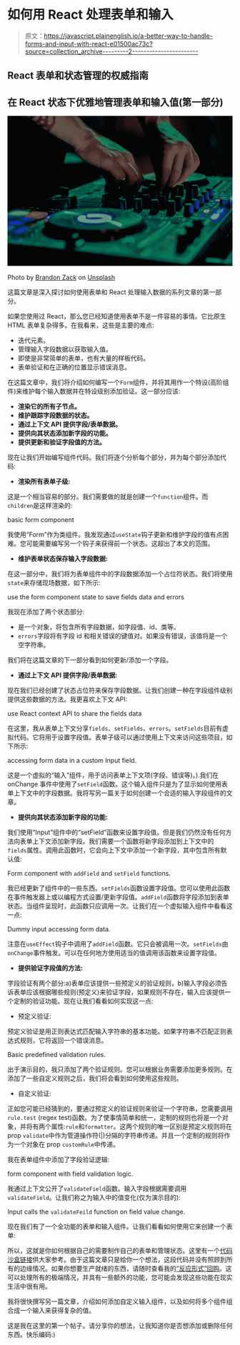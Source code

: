 # 如何用 React 处理表单和输入

> 原文：<https://javascript.plainenglish.io/a-better-way-to-handle-forms-and-input-with-react-e01500ac73c?source=collection_archive---------2----------------------->

## React 表单和状态管理的权威指南

## 在 React 状态下优雅地管理表单和输入值(第一部分)

![](img/62ccd4650deec4a7b8d3bac2c7314dfe.png)

Photo by [Brandon Zack](https://unsplash.com/@brandonzack?utm_source=medium&utm_medium=referral) on [Unsplash](https://unsplash.com?utm_source=medium&utm_medium=referral)

这篇文章是深入探讨如何使用表单和 React 处理输入数据的系列文章的第一部分。

如果您使用过 React，那么您已经知道使用表单不是一件容易的事情。它比原生 HTML 表单复杂得多。在我看来，这些是主要的难点:

*   迭代元素。
*   管理输入字段数据以获取输入值。
*   即使是非常简单的表单，也有大量的样板代码。
*   表单验证和在正确的位置显示错误消息。

在这篇文章中，我们将介绍如何编写一个`Form`组件，并将其用作一个特设(高阶组件)来维护每个输入数据并在特设级别添加验证。这一部分应该:

*   **渲染它的所有子节点。**
*   **维护跟踪字段数据的状态。**
*   **通过上下文 API 提供字段/表单数据。**
*   **提供向其状态添加新字段的功能。**
*   **提供更新和验证字段值的方法。**

现在让我们开始编写组件代码。我们将逐个分析每个部分，并为每个部分添加代码:

*   **渲染所有表单子级:**

这是一个相当容易的部分。我们需要做的就是创建一个`function`组件。而`children`是这样渲染的:

basic form component

我使用“Form”作为类组件。我发现通过`useState`钩子更新和维护字段的值有点困难。您可能需要编写另一个钩子来获得前一个状态。这超出了本文的范围。

*   **维护表单状态保存输入字段数据:**

在这一部分中，我们将为表单组件中的字段数据添加一个占位符状态。我们将使用`state`来存储现场数据，如下所示:

use the form component state to save fields data and errors

我现在添加了两个状态部分:

*   是一个对象，将包含所有字段数据，如字段值、id、类等。
*   `errors`字段将有字段 id 和相关错误的键值对。如果没有错误，该值将是一个空字符串。

我们将在这篇文章的下一部分看到如何更新/添加一个字段。

*   **通过上下文 API 提供字段/表单数据:**

现在我们已经创建了状态占位符来保存字段数据。让我们创建一种在字段组件级别提供这些数据的方法。我更喜欢上下文 API:

use React context API to share the fields data

在这里，我从表单上下文分享`fields`、`setFields`、`errors`。`setFields`目前有虚拟代码。它将用于设置字段值。表单子级可以通过使用上下文来访问这些项目，如下所示:

accessing form data in a custom Input field.

这是一个虚拟的“输入”组件，用于访问表单上下文项(字段、错误等)。).我们在 onChange 事件中使用了`setField`函数。这个输入组件只是为了显示如何使用表单上下文中的字段数据。我将写另一篇关于如何创建一个合适的输入字段组件的文章。

*   **提供向其状态添加新字段的功能:**

我们使用“Input”组件中的“setField”函数来设置字段值。但是我们仍然没有任何方法向表单上下文添加新字段。我们需要一个函数将新字段添加到上下文中的`fields`属性。调用此函数时，它会向上下文中添加一个新字段，其中包含所有默认值:

Form component with `addField` and `setField` functions.

我已经更新了组件中的一些东西。`setFields`函数设置字段值。您可以使用此函数在事件触发器上或以编程方式设置/更新字段值。`addField`函数将字段添加到表单状态。当组件呈现时，此函数只应调用一次。让我们在一个虚拟输入组件中看看这一点:

Dummy input accessing form data.

注意在`useEffect`钩子中调用了`addField`函数。它只会被调用一次。`setFields`由`onChange`事件触发。可以在任何地方使用适当的值调用该函数来设置字段值。

*   **提供验证字段值的方法:**

字段验证有两个部分:a)表单应该提供一些预定义的验证规则，b)输入字段必须告诉表单应该根据哪些规则(预定义)来验证字段，如果规则不存在，输入应该提供一个定制的验证功能。现在让我们看看如何实现这一点:

*   预定义验证:

预定义验证是用正则表达式匹配输入字符串的基本功能。如果字符串不匹配正则表达式规则，它将返回一个错误消息。

Basic predefined validation rules.

出于演示目的，我只添加了两个验证规则。您可以根据业务需要添加更多规则。在添加了一些自定义规则之后，我们将会看到如何使用这些规则。

*   自定义验证:

正如您可能已经猜到的，要通过预定义的验证规则来验证一个字符串，您需要调用`rule.test` (regex test)函数。为了使事情简单和统一，定制的规则也将是一个对象，并将有两个属性:`rule`和`formatter`。这两个规则的唯一区别是预定义规则将在 prop `validate`中作为管道操作符(|)分隔的字符串传递。并且一个定制的规则将作为一个对象在 prop `customRule`中传递。

我在表单组件中添加了字段验证逻辑:

form component with field validation logic.

我通过上下文公开了`validateField`函数。输入字段根据需要调用`validateField`。让我们称之为输入中的值变化(仅为演示目的):

Input calls the `validateFeild` function on field value change.

现在我们有了一个全功能的表单和输入组件。让我们看看如何使用它来创建一个表单:

所以，这就是你如何根据自己的需要制作自己的表单和管理状态。这里有一个[代码沙盒链接](https://codesandbox.io/s/polished-river-ywyhx)供大家参考。由于这篇文章只是给你一个想法，这段代码并没有照顾到所有的边缘情况。如果你想要生产就绪的东西，请随时查看我的[“反应形式”回购](https://github.com/iiison/react-form)。这可以处理所有的极端情况，并具有一些额外的功能，您可能会发现这些功能在现实生活中很有用。

我将很快撰写另一篇文章，介绍如何添加自定义输入组件，以及如何将多个组件组合成一个输入来获得复杂的值。

这是我在这里的第一个帖子。请分享你的想法，让我知道你是否想添加或删除任何东西。快乐编码:)